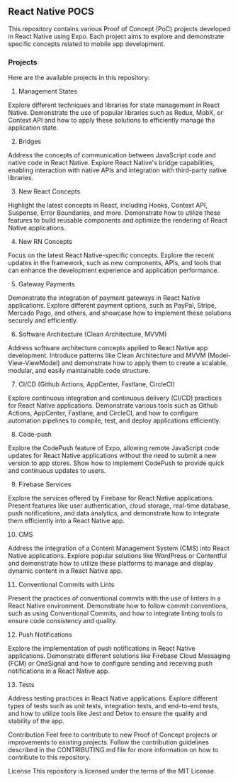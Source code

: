 ## React Native POCS

This repository contains various Proof of Concept (PoC) projects developed in React Native using Expo. Each project aims to explore and demonstrate specific concepts related to mobile app development.

### Projects
Here are the available projects in this repository:

1. Management States

Explore different techniques and libraries for state management in React Native. Demonstrate the use of popular libraries such as Redux, MobX, or Context API and how to apply these solutions to efficiently manage the application state.

2. Bridges

Address the concepts of communication between JavaScript code and native code in React Native. Explore React Native's bridge capabilities, enabling interaction with native APIs and integration with third-party native libraries.

3. New React Concepts

Highlight the latest concepts in React, including Hooks, Context API, Suspense, Error Boundaries, and more. Demonstrate how to utilize these features to build reusable components and optimize the rendering of React Native applications.

4. New RN Concepts

Focus on the latest React Native-specific concepts. Explore the recent updates in the framework, such as new components, APIs, and tools that can enhance the development experience and application performance.

5. Gateway Payments

Demonstrate the integration of payment gateways in React Native applications. Explore different payment options, such as PayPal, Stripe, Mercado Pago, and others, and showcase how to implement these solutions securely and efficiently.

6. Software Architecture (Clean Architecture, MVVM)

Address software architecture concepts applied to React Native app development. Introduce patterns like Clean Architecture and MVVM (Model-View-ViewModel) and demonstrate how to apply them to create a scalable, modular, and easily maintainable code structure.

7. CI/CD (Github Actions, AppCenter, Fastlane, CircleCI)

Explore continuous integration and continuous delivery (CI/CD) practices for React Native applications. Demonstrate various tools such as Github Actions, AppCenter, Fastlane, and CircleCI, and how to configure automation pipelines to compile, test, and deploy applications efficiently.

8. Code-push

Explore the CodePush feature of Expo, allowing remote JavaScript code updates for React Native applications without the need to submit a new version to app stores. Show how to implement CodePush to provide quick and continuous updates to users.

9. Firebase Services

Explore the services offered by Firebase for React Native applications. Present features like user authentication, cloud storage, real-time database, push notifications, and data analytics, and demonstrate how to integrate them efficiently into a React Native app.

10. CMS

Address the integration of a Content Management System (CMS) into React Native applications. Explore popular solutions like WordPress or Contentful and demonstrate how to utilize these platforms to manage and display dynamic content in a React Native app.

11. Conventional Commits with Lints

Present the practices of conventional commits with the use of linters in a React Native environment. Demonstrate how to follow commit conventions, such as using Conventional Commits, and how to integrate linting tools to ensure code consistency and quality.

12. Push Notifications

Explore the implementation of push notifications in React Native applications. Demonstrate different solutions like Firebase Cloud Messaging (FCM) or OneSignal and how to configure sending and receiving push notifications in a React Native app.

13. Tests

Address testing practices in React Native applications. Explore different types of tests such as unit tests, integration tests, and end-to-end tests, and how to utilize tools like Jest and Detox to ensure the quality and stability of the app.

Contribution
Feel free to contribute to new Proof of Concept projects or improvements to existing projects. Follow the contribution guidelines described in the CONTRIBUTING.md file for more information on how to contribute to this repository.

License
This repository is licensed under the terms of the MIT License.
